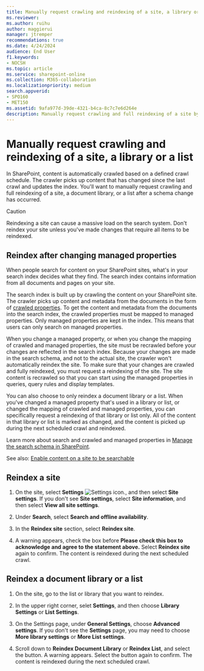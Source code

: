 ```yaml
---
title: Manually request crawling and reindexing of a site, a library or a list
ms.reviewer: 
ms.author: ruihu
author: maggierui
manager: jtremper
recommendations: true
ms.date: 4/24/2024
audience: End User
f1.keywords:
- NOCSH
ms.topic: article
ms.service: sharepoint-online
ms.collection: M365-collaboration
ms.localizationpriority: medium
search.appverid:
- SPO160
- MET150
ms.assetid: 9afa977d-39de-4321-b4ca-8c7c7e6d264e
description: Manually request crawling and full reindexing of a site by clicking the Reindex site button. All of the site content is marked as changed and will be picked up during the next crawl and reindexed.
---
```


# Manually request crawling and reindexing of a site, a library or a list

In SharePoint, content is automatically crawled based on a defined crawl schedule. The crawler picks up content that has changed since the last crawl and updates the index. You'll want to manually request crawling and full reindexing of a site, a document library, or a list after a schema change has occurred. 

> [!CAUTION]
>  Reindexing a site can cause a massive load on the search system. Don't reindex your site unless you've made changes that require all items to be reindexed. 

## Reindex after changing managed properties
<a name="__top"> </a>

When people search for content on your SharePoint sites, what's in your search index decides what they find. The search index contains information from all documents and pages on your site. 
  
The search index is built up by crawling the content on your SharePoint site. The crawler picks up content and metadata from the documents in the form of [crawled properties](/sharepoint/manage-search-schema#about-the-search-schema). To get the content and metadata from the documents into the search index, the crawled properties must be mapped to managed properties. Only managed properties are kept in the index. This means that users can only search on managed properties.
  
When you change a managed property, or when you change the mapping of crawled and managed properties, the site must be recrawled before your changes are reflected in the search index. Because your changes are made in the search schema, and not to the actual site, the crawler won't automatically reindex the site. To make sure that your changes are crawled and fully reindexed, you must request a reindexing of the site. The site content is recrawled so that you can start using the managed properties in queries, query rules and display templates.
  
You can also choose to only reindex a document library or a list. When you've changed a managed property that's used in a library or list, or changed the mapping of crawled and managed properties, you can specifically request a reindexing of that library or list only. All of the content in that library or list is marked as changed, and the content is picked up during the next scheduled crawl and reindexed.
  
Learn more about search and crawled and managed properties in [Manage the search schema in SharePoint](manage-search-schema.md).
  
See also: [Enable content on a site to be searchable](make-site-content-searchable.md)
  
## Reindex a site
<a name="__top"> </a>
  
1. On the site, select **Settings** ![Settings icon.](media/a47a06c3-83fb-46b2-9c52-d1bad63e3e60.png), and then select **Site settings**. If you don't see **Site settings**, select **Site information**, and then select **View all site settings**. 
    
2. Under **Search**, select **Search and offline availability**.
    
3. In the **Reindex site** section, select **Reindex site**. 
    
4. A warning appears, check the box before **Please check this box to acknowledge and agree to the statement above.** Select **Reindex site** again to confirm. The content is reindexed during the next scheduled crawl. 
    
## Reindex a document library or a list
<a name="__top"> </a>

1. On the site, go to the list or library that you want to reindex. 
    
1. In the upper right corner, selet **Settings**, and then choose **Library Settings** or **List Settings**. 

1. On the Settings page, under **General Settings**, choose **Advanced settings**. If you don't see the **Settings** page, you may need to choose **More library settings** or **More List settings**.
    
2. Scroll down to **Reindex Document Library** or **Reindex List**, and select the button. A warning appears. Select the button again to confirm. The content is reindexed during the next scheduled crawl.
  
